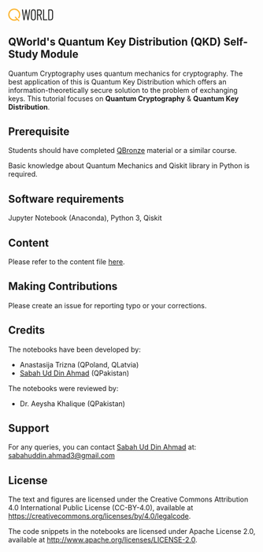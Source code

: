 <a href="https://www.qworld.net">
    <img align="middle" src="images/QWorld.png" width="18%"/>
  </a>

## QWorld's Quantum Key Distribution (QKD) Self-Study Module

Quantum Cryptography uses quantum mechanics for cryptography. The best application of this is Quantum Key Distribution which offers an information-theoretically secure solution to the problem of exchanging keys. This tutorial focuses on **Quantum Cryptography** & **Quantum Key Distribution**. 

## Prerequisite
Students should have completed [QBronze](https://qworld.net/workshop-bronze/) material or a similar course.

Basic knowledge about Quantum Mechanics and Qiskit library in Python is required.

## Software requirements

Jupyter Notebook (Anaconda), Python 3, Qiskit

## Content
Please refer to the content file [here](START_QKD.ipynb).

## Making Contributions 
Please create an issue for reporting typo or your corrections.

## Credits
The notebooks have been developed by:
* Anastasija Trizna (QPoland, QLatvia)
* <a href="https://www.linkedin.com/in/sabah-ud-din-ahmad" target="_blank"> Sabah Ud Din Ahmad</a> (QPakistan)

The notebooks were reviewed by:
* Dr. Aeysha Khalique (QPakistan)

## Support
For any queries, you can contact <a href="https://www.linkedin.com/in/sabah-ud-din-ahmad" target="_blank"> Sabah Ud Din Ahmad</a> at: sabahuddin.ahmad3@gmail.com

## License
The text and figures are licensed under the Creative Commons Attribution 4.0 International Public License (CC-BY-4.0), available at https://creativecommons.org/licenses/by/4.0/legalcode.

The code snippets in the notebooks are licensed under Apache License 2.0, available at http://www.apache.org/licenses/LICENSE-2.0.
